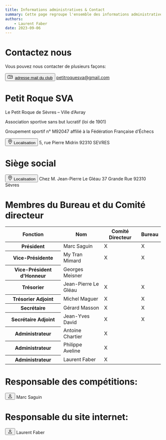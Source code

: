 ```yaml
---
title: Informations administratives & Contact
summary: Cette page regroupe l'ensemble des informations administratives. Siège social de l'association, membres du bureau et du comité directeur, responsable des compétitions et du site internet.
authors:
    - Laurent Faber
date: 2023-09-06
---
```

<div markdown="1" class="container">

# Contactez nous

Vous pouvez nous contacter de plusieurs façons:

<button type="button" class="btn btn-primary">
                <svg xmlns="http://www.w3.org/2000/svg" width="16" height="16" fill="currentColor" class="bi bi-mailbox" viewBox="0 0 16 16">
  <path d="M4 4a3 3 0 0 0-3 3v6h6V7a3 3 0 0 0-3-3zm0-1h8a4 4 0 0 1 4 4v6a1 1 0 0 1-1 1H1a1 1 0 0 1-1-1V7a4 4 0 0 1 4-4zm2.646 1A3.99 3.99 0 0 1 8 7v6h7V7a3 3 0 0 0-3-3H6.646z"></path>
  <path d="M11.793 8.5H9v-1h5a.5.5 0 0 1 .5.5v1a.5.5 0 0 1-.5.5h-1a.5.5 0 0 1-.354-.146l-.853-.854zM5 7c0 .552-.448 0-1 0s-1 .552-1 0a1 1 0 0 1 2 0z"></path>
</svg>&nbsp;
<a href="mailto:petitroquesva@gmail.com"><font color="black">adresse mail du club</font></a>
</button> <a href="mailto:petitroquesva@gmail.com">petitroquesva@gmail.com</a>

# Petit Roque SVA

Le Petit Roque de Sèvres – Ville d’Avray

Association sportive sans but lucratif (loi de 1901)

Groupement sportif n° M92047 affilié à la Fédération Française d’Échecs

<button type="button" class="btn btn-primary">
                <svg xmlns="http://www.w3.org/2000/svg" width="16" height="16" fill="currentColor" class="bi bi-geo-alt" viewBox="0 0 16 16">
  <path d="M12.166 8.94c-.524 1.062-1.234 2.12-1.96 3.07A31.493 31.493 0 0 1 8 14.58a31.481 31.481 0 0 1-2.206-2.57c-.726-.95-1.436-2.008-1.96-3.07C3.304 7.867 3 6.862 3 6a5 5 0 0 1 10 0c0 .862-.305 1.867-.834 2.94zM8 16s6-5.686 6-10A6 6 0 0 0 2 6c0 4.314 6 10 6 10z"></path>
  <path d="M8 8a2 2 0 1 1 0-4 2 2 0 0 1 0 4zm0 1a3 3 0 1 0 0-6 3 3 0 0 0 0 6z"></path>
</svg>
Localisation
</button>&nbsp;5, rue Pierre Midrin
92310 SEVRES



# Siège social

<button type="button" class="btn btn-primary">
                <svg xmlns="http://www.w3.org/2000/svg" width="16" height="16" fill="currentColor" class="bi bi-geo-alt" viewBox="0 0 16 16">
  <path d="M12.166 8.94c-.524 1.062-1.234 2.12-1.96 3.07A31.493 31.493 0 0 1 8 14.58a31.481 31.481 0 0 1-2.206-2.57c-.726-.95-1.436-2.008-1.96-3.07C3.304 7.867 3 6.862 3 6a5 5 0 0 1 10 0c0 .862-.305 1.867-.834 2.94zM8 16s6-5.686 6-10A6 6 0 0 0 2 6c0 4.314 6 10 6 10z"></path>
  <path d="M8 8a2 2 0 1 1 0-4 2 2 0 0 1 0 4zm0 1a3 3 0 1 0 0-6 3 3 0 0 0 0 6z"></path>
</svg>
Localisation
</button>&nbsp;Chez M. Jean-Pierre Le Gléau
37 Grande Rue
92310 Sèvres

# Membres du Bureau et du Comité directeur

<table class="table table-hover">
  <thead>
    <tr class="table-primary">
      <th scope="col">Fonction</th>
      <th scope="col">Nom</th>
      <th scope="col">Comité Directeur </th>
      <th scope="col">Bureau</th>
    </tr>
  </thead>
  <tbody>
    <tr>
      <th scope="row">Président</th>
      <td>Marc Saguin</td>
      <td>X</td>
      <td>X</td>
    </tr>
    <tr class="table-secondary">
      <th scope="row">Vice-Présidente</th>
      <td>My Tran Mimard</td>
      <td>X</td>
      <td>X</td>
    </tr>
      <th scope="row">Vice-Président d'Honneur </th>
      <td>Georges Meisner</td>
      <td></td>
      <td></td>
    </tr>
    <tr class="table-secondary">
      <th scope="row">Trésorier</th>
      <td>Jean-Pierre Le Gléau</td>
      <td>X</td>
      <td>X</td>
    </tr>
    <tr>
      <th scope="row">Trésorier Adjoint</th>
      <td>Michel Maguer</td>
      <td>X</td>
      <td>X</td>
    </tr>
    <tr class="table-secondary">
      <th scope="row">Secrétaire</th>
      <td>Gérard Masson</td>
      <td>X</td>
      <td>X</td>
    </tr>
    <tr>
      <th scope="row">Secrétaire Adjoint</th>
      <td>Jean-Yves David</td>
      <td>X</td>
      <td>X</td>
    </tr>
    <tr class="table-secondary">
      <th scope="row">Administrateur</th>
      <td>Antoine Chartier</td>
      <td>X</td>
      <td></td>
    </tr>
    <tr>
      <th scope="row">Administrateur</th>
      <td>Philippe Aveline</td>
      <td>X</td>
      <td></td>
    </tr>
    <tr class="table-secondary">
      <th scope="row">Administrateur</th>
      <td>Laurent Faber</td>
      <td>X</td>
      <td></td>
    </tr>
  </tbody>
</table>



# Responsable des compétitions:

<button type="button" class="btn btn-primary">
                <svg xmlns="http://www.w3.org/2000/svg" width="16" height="16" fill="currentColor" class="bi bi-person" viewBox="0 0 16 16">
  <path d="M8 8a3 3 0 1 0 0-6 3 3 0 0 0 0 6Zm2-3a2 2 0 1 1-4 0 2 2 0 0 1 4 0Zm4 8c0 1-1 1-1 1H3s-1 0-1-1 1-4 6-4 6 3 6 4Zm-1-.004c-.001-.246-.154-.986-.832-1.664C11.516 10.68 10.289 10 8 10c-2.29 0-3.516.68-4.168 1.332-.678.678-.83 1.418-.832 1.664h10Z"></path>
</svg>
</button>&nbsp;Marc Saguin

# Responsable du site internet:

<button type="button" class="btn btn-primary">
                <svg xmlns="http://www.w3.org/2000/svg" width="16" height="16" fill="currentColor" class="bi bi-person" viewBox="0 0 16 16">
  <path d="M8 8a3 3 0 1 0 0-6 3 3 0 0 0 0 6Zm2-3a2 2 0 1 1-4 0 2 2 0 0 1 4 0Zm4 8c0 1-1 1-1 1H3s-1 0-1-1 1-4 6-4 6 3 6 4Zm-1-.004c-.001-.246-.154-.986-.832-1.664C11.516 10.68 10.289 10 8 10c-2.29 0-3.516.68-4.168 1.332-.678.678-.83 1.418-.832 1.664h10Z"></path>
</svg>
</button>&nbsp;Laurent Faber
</div>